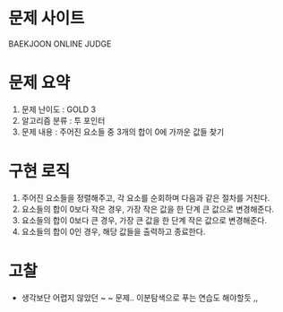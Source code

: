 # 문제 사이트
BAEKJOON ONLINE JUDGE

# 문제 요약
1. 문제 난이도 : GOLD 3
2. 알고리즘 분류 : 투 포인터
3. 문제 내용 : 주어진 요소들 중 3개의 합이 0에 가까운 값들 찾기

# 구현 로직
1. 주어진 요소들을 정렬해주고, 각 요소를 순회하며 다음과 같은 절차를 거친다.
2. 요소들의 합이 0보다 작은 경우, 가장 작은 값을 한 단계 큰 값으로 변경해준다.
3. 요소들의 합이 0보다 큰 경우, 가장 큰 값을 한 단계 작은 값으로 변경해준다.
4. 요소들의 합이 0인 경우, 해당 값들을 출력하고 종료한다.

# 고찰
- 생각보단 어렵지 않았던 ~ ~ 문제.. 이분탐색으로 푸는 연습도 해야할듯 ,,